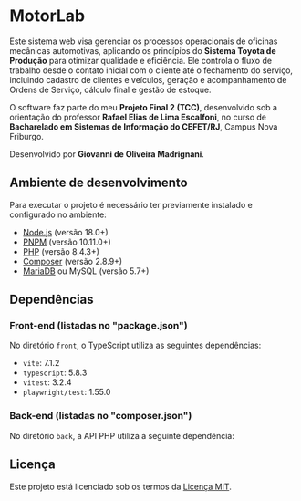 # MotorLab

Este sistema web visa gerenciar os processos operacionais de oficinas mecânicas automotivas, aplicando os princípios do **Sistema Toyota de Produção** para otimizar qualidade e eficiência. Ele controla o fluxo de trabalho desde o contato inicial com o cliente até o fechamento do serviço, incluindo cadastro de clientes e veículos, geração e acompanhamento de Ordens de Serviço, cálculo final e gestão de estoque. 

O software faz parte do meu **Projeto Final 2 (TCC)**, desenvolvido sob a orientação do professor **Rafael Elias de Lima Escalfoni**, no curso de **Bacharelado em Sistemas de Informação do CEFET/RJ**, Campus Nova Friburgo.

Desenvolvido por **Giovanni de Oliveira Madrignani**.



## Ambiente de desenvolvimento

Para executar o projeto é necessário ter previamente instalado e configurado no ambiente: 

- [Node.js](https://nodejs.org/) (versão 18.0+)
- [PNPM](https://pnpm.io/) (versão 10.11.0+)
- [PHP](https://www.php.net/) (versão 8.4.3+)
- [Composer](https://getcomposer.org/) (versão 2.8.9+)
- [MariaDB](https://mariadb.org/) ou MySQL (versão 5.7+)



## Dependências

### Front-end (listadas no "package.json")

No diretório `front`, o TypeScript utiliza as seguintes dependências:

- `vite`: 7.1.2
- `typescript`: 5.8.3
- `vitest`: 3.2.4
- `playwright/test`: 1.55.0

### Back-end (listadas no "composer.json")

No diretório `back`, a API PHP utiliza a seguinte dependência:




## Licença

Este projeto está licenciado sob os termos da [Licença MIT](./LICENSE).